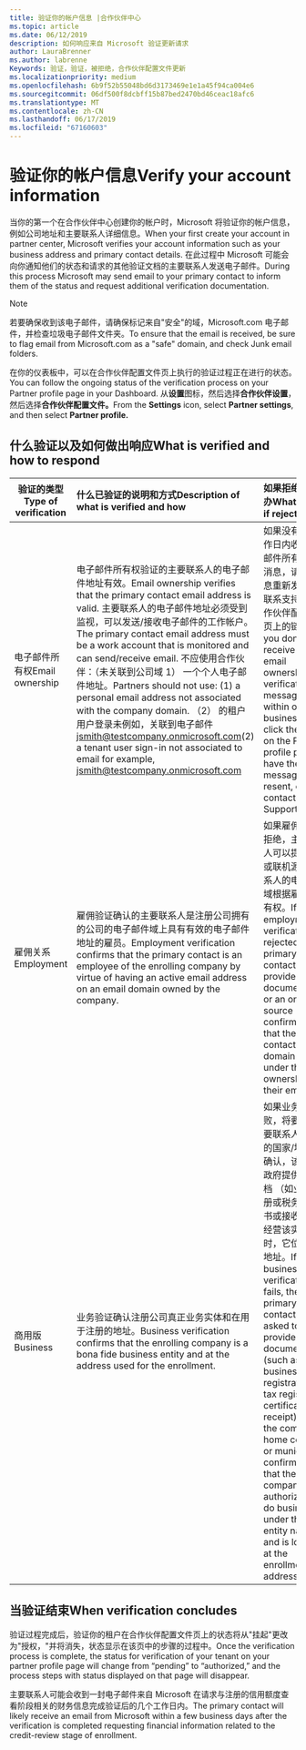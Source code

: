```yaml
---
title: 验证你的帐户信息 |合作伙伴中心
ms.topic: article
ms.date: 06/12/2019
description: 如何响应来自 Microsoft 验证更新请求
author: LauraBrenner
ms.author: labrenne
Keywords: 验证，验证，被拒绝，合作伙伴配置文件更新
ms.localizationpriority: medium
ms.openlocfilehash: 6b9f52b55048bd6d3173469e1e1a45f94ca004e6
ms.sourcegitcommit: 06df500f8dcbff15b87bed2470bd46ceac18afc6
ms.translationtype: MT
ms.contentlocale: zh-CN
ms.lasthandoff: 06/17/2019
ms.locfileid: "67160603"
---
```

# <a name="verify-your-account-information"></a><span data-ttu-id="2f4e6-104">验证你的帐户信息</span><span class="sxs-lookup"><span data-stu-id="2f4e6-104">Verify your account information</span></span>

<span data-ttu-id="2f4e6-105">当你的第一个在合作伙伴中心创建你的帐户时，Microsoft 将验证你的帐户信息，例如公司地址和主要联系人详细信息。</span><span class="sxs-lookup"><span data-stu-id="2f4e6-105">When your first create your account in partner center, Microsoft verifies your account information such as your business address and primary contact details.</span></span> <span data-ttu-id="2f4e6-106">在此过程中 Microsoft 可能会向你通知他们的状态和请求的其他验证文档的主要联系人发送电子邮件。</span><span class="sxs-lookup"><span data-stu-id="2f4e6-106">During this process Microsoft may send email to your primary contact to inform them of the status and request additional verification documentation.</span></span> 

>[!Note]
><span data-ttu-id="2f4e6-107">若要确保收到该电子邮件，请确保标记来自"安全"的域，Microsoft.com 电子邮件，并检查垃圾电子邮件文件夹。</span><span class="sxs-lookup"><span data-stu-id="2f4e6-107">To ensure that the email is received, be sure to flag email from Microsoft.com as a "safe" domain, and check Junk email folders.</span></span>

<span data-ttu-id="2f4e6-108">在你的仪表板中，可以在合作伙伴配置文件页上执行的验证过程正在进行的状态。</span><span class="sxs-lookup"><span data-stu-id="2f4e6-108">You can follow the ongoing status of the verification process on your Partner profile page in your Dashboard.</span></span> <span data-ttu-id="2f4e6-109">从**设置**图标，然后选择**合作伙伴设置**，然后选择**合作伙伴配置文件。**</span><span class="sxs-lookup"><span data-stu-id="2f4e6-109">From the **Settings** icon, select **Partner settings**, and then select **Partner profile.**</span></span>

## <a name="what-is-verified-and-how-to-respond"></a><span data-ttu-id="2f4e6-110">什么验证以及如何做出响应</span><span class="sxs-lookup"><span data-stu-id="2f4e6-110">What is verified and how to respond</span></span>

|<span data-ttu-id="2f4e6-111">**验证的类型**</span><span class="sxs-lookup"><span data-stu-id="2f4e6-111">**Type of verification**</span></span>   |<span data-ttu-id="2f4e6-112">**什么已验证的说明和方式**</span><span class="sxs-lookup"><span data-stu-id="2f4e6-112">**Description of what is verified and how**</span></span>   |<span data-ttu-id="2f4e6-113">**如果拒绝，怎么办**</span><span class="sxs-lookup"><span data-stu-id="2f4e6-113">**What to do if rejected**</span></span>   |
|----------------------------|:-----------------------------------|:--------------------------------------|
|<span data-ttu-id="2f4e6-114">电子邮件所有权</span><span class="sxs-lookup"><span data-stu-id="2f4e6-114">Email ownership</span></span>   |<span data-ttu-id="2f4e6-115">电子邮件所有权验证的主要联系人的电子邮件地址有效。</span><span class="sxs-lookup"><span data-stu-id="2f4e6-115">Email ownership verifies that the primary contact email address is valid.</span></span>  <span data-ttu-id="2f4e6-116">主要联系人的电子邮件地址必须受到监视，可以发送/接收电子邮件的工作帐户。</span><span class="sxs-lookup"><span data-stu-id="2f4e6-116">The primary contact email address must be a work account that is monitored and can send/receive email.</span></span>  <span data-ttu-id="2f4e6-117">不应使用合作伙伴：（未关联到公司域 1） 一个个人电子邮件地址。</span><span class="sxs-lookup"><span data-stu-id="2f4e6-117">Partners should not use: (1) a personal email address not associated with the company domain.</span></span> <span data-ttu-id="2f4e6-118">（2） 的租户用户登录未例如，关联到电子邮件 jsmith@testcompany.onmicrosoft.com</span><span class="sxs-lookup"><span data-stu-id="2f4e6-118">(2) a tenant user sign-in not associated to email for example, jsmith@testcompany.onmicrosoft.com</span></span>   |<span data-ttu-id="2f4e6-119">如果没有一个工作日内收到电子邮件所有权验证消息，请单击消息重新发送，或联系支持人员合作伙伴配置文件页上的链接。</span><span class="sxs-lookup"><span data-stu-id="2f4e6-119">If you don’t receive the email ownership verification message within one business day, click the link on the Partner profile page to have the message resent, or contact Support.</span></span>|
|<span data-ttu-id="2f4e6-120">雇佣关系</span><span class="sxs-lookup"><span data-stu-id="2f4e6-120">Employment</span></span> |<span data-ttu-id="2f4e6-121">雇佣验证确认的主要联系人是注册公司拥有的公司的电子邮件域上具有有效的电子邮件地址的雇员。</span><span class="sxs-lookup"><span data-stu-id="2f4e6-121">Employment verification confirms that the primary contact is an employee of the enrolling company by virtue of having an active email address on an email domain owned by the company.</span></span>|<span data-ttu-id="2f4e6-122">如果雇佣验证被拒绝，主要联系人可以提供文档或联机源确认联系人的电子邮件域根据雇主的所有权。</span><span class="sxs-lookup"><span data-stu-id="2f4e6-122">If employment verification is rejected, the primary contact can provide documentation or an online source confirming that the contact’s email domain is under the ownership of their employer.</span></span>|
|<span data-ttu-id="2f4e6-123">商用版</span><span class="sxs-lookup"><span data-stu-id="2f4e6-123">Business</span></span>   |<span data-ttu-id="2f4e6-124">业务验证确认注册公司真正业务实体和在用于注册的地址。</span><span class="sxs-lookup"><span data-stu-id="2f4e6-124">Business verification confirms that the enrolling company is a bona fide business entity and at the address used for the enrollment.</span></span>|<span data-ttu-id="2f4e6-125">如果业务验证失败，将要求的主要联系人的公司的国家/地区或确认，该公司市政府提供官方文档 （如业务注册或税务注册证书或接收）授权经营该实体名称时，它位于注册地址。</span><span class="sxs-lookup"><span data-stu-id="2f4e6-125">If business verification fails, the primary contact will be asked to provide official documentation (such as a business registration or tax registration certificate or receipt)from the company’s home country or municipality confirming that the company is authorized to do business under that entity name and is located at the enrollment address.</span></span>|

## <a name="when-verification-concludes"></a><span data-ttu-id="2f4e6-126">当验证结束</span><span class="sxs-lookup"><span data-stu-id="2f4e6-126">When verification concludes</span></span>

<span data-ttu-id="2f4e6-127">验证过程完成后，验证你的租户在合作伙伴配置文件页上的状态将从"挂起"更改为"授权，"并将消失，状态显示在该页中的步骤的过程中。</span><span class="sxs-lookup"><span data-stu-id="2f4e6-127">Once the verification process is complete, the status for verification of your tenant on your partner profile page will change from “pending” to “authorized,” and the process steps with status displayed on that page will disappear.</span></span>

<span data-ttu-id="2f4e6-128">主要联系人可能会收到一封电子邮件来自 Microsoft 在请求与注册的信用额度查看阶段相关的财务信息完成验证后的几个工作日内。</span><span class="sxs-lookup"><span data-stu-id="2f4e6-128">The primary contact will likely receive an email from Microsoft within a few business days after the verification is completed requesting financial information related to the credit-review stage of enrollment.</span></span>